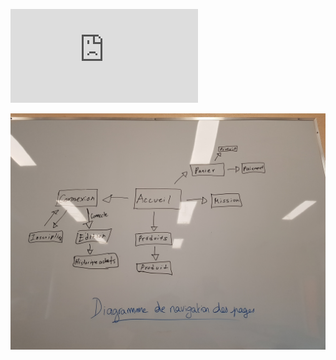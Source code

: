 ![Plan du projet](https://github.com/cegepmatane/projet-web-transactionnel-2021-Furilax/blob/master/doc/navigation/Plan%20du%20projet.pdf)





![Diagramme de navigation](https://github.com/cegepmatane/projet-web-transactionnel-2021-Furilax/blob/master/doc/navigation/Diagramme%20de%20navigation.jpg)

